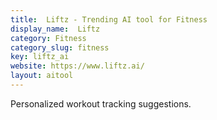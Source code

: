 ```yaml
---
title:  Liftz - Trending AI tool for Fitness
display_name:  Liftz
category: Fitness
category_slug: fitness
key: liftz_ai
website: https://www.liftz.ai/
layout: aitool
---
```


Personalized workout tracking suggestions.
